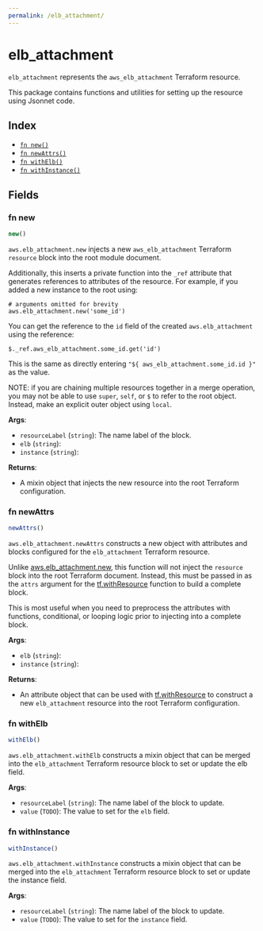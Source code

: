 ```yaml
---
permalink: /elb_attachment/
---
```


# elb_attachment

`elb_attachment` represents the `aws_elb_attachment` Terraform resource.



This package contains functions and utilities for setting up the resource using Jsonnet code.


## Index

* [`fn new()`](#fn-new)
* [`fn newAttrs()`](#fn-newattrs)
* [`fn withElb()`](#fn-withelb)
* [`fn withInstance()`](#fn-withinstance)

## Fields

### fn new

```ts
new()
```


`aws.elb_attachment.new` injects a new `aws_elb_attachment` Terraform `resource`
block into the root module document.

Additionally, this inserts a private function into the `_ref` attribute that generates references to attributes of the
resource. For example, if you added a new instance to the root using:

    # arguments omitted for brevity
    aws.elb_attachment.new('some_id')

You can get the reference to the `id` field of the created `aws.elb_attachment` using the reference:

    $._ref.aws_elb_attachment.some_id.get('id')

This is the same as directly entering `"${ aws_elb_attachment.some_id.id }"` as the value.

NOTE: if you are chaining multiple resources together in a merge operation, you may not be able to use `super`, `self`,
or `$` to refer to the root object. Instead, make an explicit outer object using `local`.

**Args**:
  - `resourceLabel` (`string`): The name label of the block.
  - `elb` (`string`): 
  - `instance` (`string`): 

**Returns**:
- A mixin object that injects the new resource into the root Terraform configuration.


### fn newAttrs

```ts
newAttrs()
```


`aws.elb_attachment.newAttrs` constructs a new object with attributes and blocks configured for the `elb_attachment`
Terraform resource.

Unlike [aws.elb_attachment.new](#fn-elbattachmentnew), this function will not inject the `resource`
block into the root Terraform document. Instead, this must be passed in as the `attrs` argument for the
[tf.withResource](https://github.com/tf-libsonnet/core/tree/main/docs#fn-withresource) function to build a complete block.

This is most useful when you need to preprocess the attributes with functions, conditional, or looping logic prior to
injecting into a complete block.

**Args**:
  - `elb` (`string`): 
  - `instance` (`string`): 

**Returns**:
  - An attribute object that can be used with [tf.withResource](https://github.com/tf-libsonnet/core/tree/main/docs#fn-withresource) to construct a new `elb_attachment` resource into the root Terraform configuration.


### fn withElb

```ts
withElb()
```

`aws.elb_attachment.withElb` constructs a mixin object that can be merged into the `elb_attachment`
Terraform resource block to set or update the elb field.



**Args**:
  - `resourceLabel` (`string`): The name label of the block to update.
  - `value` (`TODO`): The value to set for the `elb` field.


### fn withInstance

```ts
withInstance()
```

`aws.elb_attachment.withInstance` constructs a mixin object that can be merged into the `elb_attachment`
Terraform resource block to set or update the instance field.



**Args**:
  - `resourceLabel` (`string`): The name label of the block to update.
  - `value` (`TODO`): The value to set for the `instance` field.
